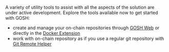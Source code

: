 
A variety of utility tools to assist with all the aspects of the solution are under active development. Explore the tools available now to get started with GOSH:

* create and manage your on-chain repositories through [GOSH Web](../working-with-gosh/gosh-web/repository.md) or directly in the [Docker Extension](../working-with-gosh/docker-extension.md)
* work with on-chain repository as if you use a regular git repository with [Git Remote Helper](../working-with-gosh/git-remote-helper.md)
<!-- * [build and sign](working-with-gosh/build-and-sign-images.md) images straight from GOSH -->
<!-- * [verify images](working-with-gosh/verify-images-in-docker-extension.md) -->
